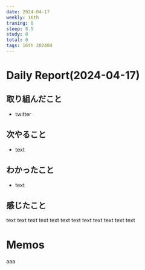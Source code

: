 ```yaml
---
date: 2024-04-17
weekly: 16th
traning: 0
sleep: 8.5
study: 0
total: 0
tags: 16th 202404 
---
```

# Daily Report(2024-04-17)
## 取り組んだこと
- twitter
## 次やること
- text
## わかったこと
- text
## 感じたこと
text text text text text text text text text text text text
# Memos
aaa